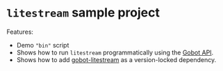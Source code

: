 # `litestream` sample project

Features:

- Demo `"bin"` script
- Shows how to run `litestream` programmatically using the [Gobot API](https://github.com/benallfree/gobot/tree/v1.0.0-alpha.37/docs/readme.md).
- Shows how to add [gobot-litestream](https://www.npmjs.com/package/gobot-litestream) as a version-locked dependency.
